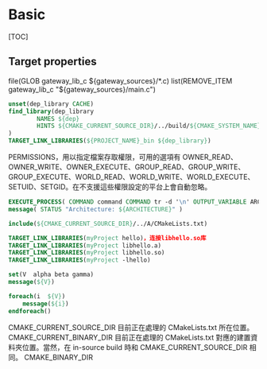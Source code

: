 # Basic

[TOC]

## Target properties

file(GLOB gateway_lib_c ${gateway_sources}/*.c)
list(REMOVE_ITEM gateway_lib_c "${gateway_sources}/main.c")

``` cmake
unset(dep_library CACHE)
find_library(dep_library 
        NAMES ${dep} 
        HINTS ${CMAKE_CURRENT_SOURCE_DIR}/../build/${CMAKE_SYSTEM_NAME}/${TARGET_ARCHITECTURE}/${CMAKE_BUILD_TYPE}/deps/${dep}/lib
)
TARGET_LINK_LIBRARIES(${PROJECT_NAME}_bin ${dep_library})
```

PERMISSIONS，用以指定檔案存取權限，可用的選項有 OWNER_READ、OWNER_WRITE、OWNER_EXECUTE、GROUP_READ、GROUP_WRITE、 GROUP_EXECUTE、WORLD_READ、WORLD_WRITE、WORLD_EXECUTE、SETUID、SETGID。在不支援這些權限設定的平台上會自動忽略。

``` cmake
EXECUTE_PROCESS( COMMAND command COMMAND tr -d '\n' OUTPUT_VARIABLE ARCHITECTURE )
message( STATUS "Architecture: ${ARCHITECTURE}" )
```

``` cmake
include(${CMAKE_CURRENT_SOURCE_DIR}/../A/CMakeLists.txt)
```

``` cmake
TARGET_LINK_LIBRARIES(myProject hello)，连接libhello.so库
TARGET_LINK_LIBRARIES(myProject libhello.a)
TARGET_LINK_LIBRARIES(myProject libhello.so)
TARGET_LINK_LIBRARIES(myProject -lhello)
```

``` cmake
set(V  alpha beta gamma)
message(${V})

foreach(i  ${V})
    message(${i})
endforeach()
```

CMAKE_CURRENT_SOURCE_DIR
目前正在處理的 CMakeLists.txt 所在位置。
CMAKE_CURRENT_BINARY_DIR
目前正在處理的 CMakeLists.txt 對應的建置資料夾位置。當然，在 in-source build 時和 CMAKE_CURRENT_SOURCE_DIR 相同。
CMAKE_BINARY_DIR
